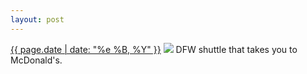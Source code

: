 ```yaml
---
layout: post
---
```


<p>
  <time><a href="/353">{{ page.date | date: "%e %B, %Y" }}</a></time>
  <a href="/353"><img src="{{ site.assets_url }}/353.jpg"/></a>
  <span>DFW shuttle that takes you to McDonald's.</span>
</p>
